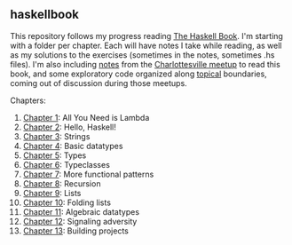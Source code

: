 ## haskellbook

This repository follows my progress reading [The Haskell Book](http://www.haskellbook.com/).
I'm starting with a folder per chapter. Each will have notes I take while reading,
as well as my solutions to the exercises (sometimes in the notes, sometimes .hs files).
I'm also including [notes](meetups) from the
[Charlottesville meetup](https://www.meetup.com/Charlottesville-Haskell-Book-Reading-Group/)
to read this book, and some exploratory code organized along [topical](topics) boundaries,
coming out of discussion during those meetups.

Chapters:
1. [Chapter 1](ch1): All You Need is Lambda
2. [Chapter 2](ch2): Hello, Haskell!
3. [Chapter 3](ch3): Strings
4. [Chapter 4](ch4): Basic datatypes
5. [Chapter 5](ch5): Types
6. [Chapter 6](ch6): Typeclasses
7. [Chapter 7](ch7): More functional patterns
8. [Chapter 8](ch8): Recursion
9. [Chapter 9](ch9): Lists
10. [Chapter 10](ch10): Folding lists
11. [Chapter 11](ch11): Algebraic datatypes
12. [Chapter 12](ch12): Signaling adversity
13. [Chapter 13](ch13): Building projects

